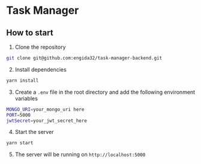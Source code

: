 # Task Manager
 ## How to start
1. Clone the repository
```bash
git clone git@github.com:engida32/task-manager-backend.git
```
2. Install dependencies
```bash
yarn install
```
3. Create a `.env` file in the root directory and add the following environment variables
```bash
MONGO_URI=your_mongo_uri here
PORT=5000
jwtSecret=your_jwt_secret_here
```
4. Start the server
```bash
yarn start
```
5. The server will be running on `http://localhost:5000`
 
 

 